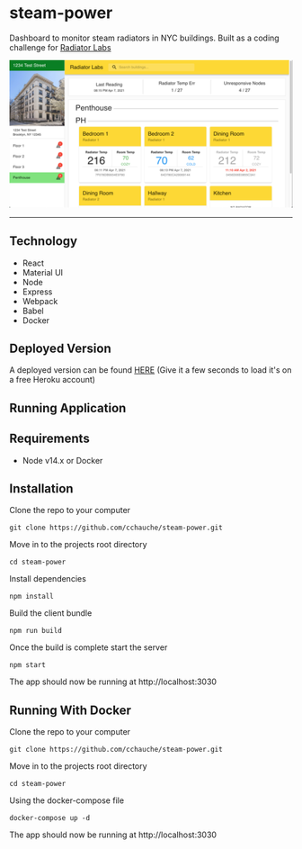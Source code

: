 # steam-power
Dashboard to monitor steam radiators in NYC buildings. Built as a coding challenge for [Radiator Labs](https://www.radiatorlabs.com/)

[![Cover Image of App](./readme-images/cover.png)](https://radiator-labs.herokuapp.com/)

---
## Technology
- React
- Material UI
- Node
- Express
- Webpack
- Babel
- Docker

## Deployed Version

A deployed version can be found [HERE](https://radiator-labs.herokuapp.com/) (Give it a few seconds to load it's on a free Heroku account)
## Running Application

## Requirements
  - Node v14.x or Docker
## Installation

Clone the repo to your computer
```
git clone https://github.com/cchauche/steam-power.git
```

Move in to the projects root directory
```
cd steam-power
```

Install dependencies
```
npm install
```

Build the client bundle
```
npm run build
```

Once the build is complete start the server
```
npm start
```

The app should now be running at http://localhost:3030

## Running With Docker

Clone the repo to your computer
```
git clone https://github.com/cchauche/steam-power.git
```

Move in to the projects root directory
```
cd steam-power
```

Using the docker-compose file
```
docker-compose up -d
```

The app should now be running at http://localhost:3030
